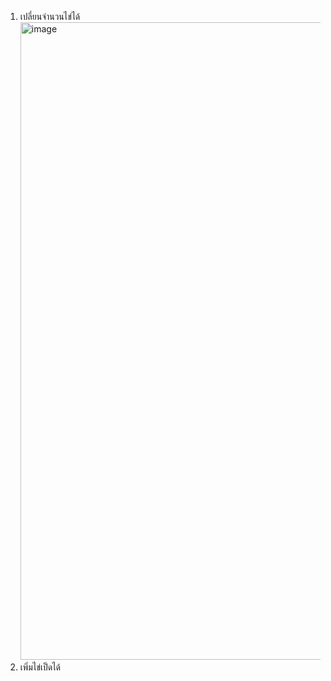 1. เปลี่ยนจำนวนไข่ได้
   <img width="1920" height="1020" alt="image" src="https://github.com/user-attachments/assets/033ba9af-ea11-4144-8b55-1fdb84178073" />
2. เพิ่มไข่เป็ดได้
